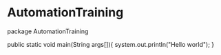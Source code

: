 # AutomationTraining
package AutomationTraining

public static void main(String args[]){
system.out.println("Hello world");
}
